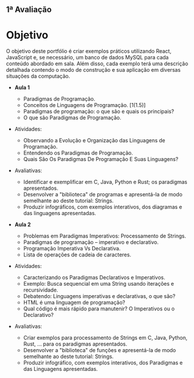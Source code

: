 ## 1ª Avaliação
  # Objetivo
  O objetivo deste portfólio é criar exemplos práticos utilizando React, JavaScript e, se necessário, um banco de dados MySQL para cada conteúdo abordado em sala. Além disso, cada exemplo terá uma descrição detalhada contendo o modo de construção e sua aplicação em diversas situações da computação.
  
- **Aula 1**
  - Paradigmas de Programação.
  - Conceitos de Linguagens de Programação. [1(1.5)]
  - Paradigmas de programação: o que são e quais os principais?
  - O que são Paradigmas de Programação.

- Atividades: 
  - Observando a Evolução e Organização das Linguagens de Programação.
  - Entendendo os Paradigmas de Programação.
  - Quais São Os Paradigmas De Programação E Suas Linguagens?

- Avaliativas:
  - Identificar e exemplificar em C, Java, Python e Rust; os paradigmas apresentados.
  - Desenvolver a "biblioteca" de programas e apresentá-la de modo semelhante ao deste tutorial: Strings.
  - Produzir infográficos, com exemplos interativos, dos diagramas e das linguagens apresentadas.

- **Aula 2**
  - Problemas em Paradigmas Imperativos: Processamento de Strings.
  - Paradigmas de programação – imperativo e declarativo.
  - Programação Imperativa Vs Declarativa.
  - Lista de operações de cadeia de caracteres.
    
- Atividades: 
  - Caracterizando os Paradigmas Declarativos e Imperativos.
  - Exemplo: Busca sequencial em uma String usando iterações e recursividade.
  - Debatendo: Linguagens imperativas e declarativas, o que são?
  - HTML é uma linguagem de programação?
  - Qual código é mais rápido para manutenir? O Imperativos ou o Declarativo?
    
- Avaliativas:
  - Criar exemplos para processamento de Strings em C, Java, Python, Rust, ... para os paradigmas apresentados.
  - Desenvolver a "biblioteca" de funções e apresentá-la de modo semelhante ao deste tutorial: Strings.
  - Produzir infográfico, com exemplos interativos, dos Paradigmas e das Linguagens apresentadas.
